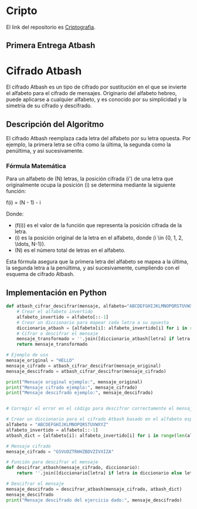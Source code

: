 # Cripto
El link del repositorio es [Criptografia](https://github.com/paulaanb/Cripto).

## Primera Entrega Atbash
# Cifrado Atbash

El cifrado Atbash es un tipo de cifrado por sustitución en el que se invierte el alfabeto para el cifrado de mensajes. Originario del alfabeto hebreo, puede aplicarse a cualquier alfabeto, y es conocido por su simplicidad y la simetría de su cifrado y descifrado.

## Descripción del Algoritmo

El cifrado Atbash reemplaza cada letra del alfabeto por su letra opuesta. Por ejemplo, la primera letra se cifra como la última, la segunda como la penúltima, y así sucesivamente.

### Fórmula Matemática
Para un alfabeto de \(N\) letras, la posición cifrada \(i'\) de una letra que originalmente ocupa la posición \(i\) se determina mediante la siguiente función:

f(i) = (N - 1) - i

Donde:
- \(f(i)\) es el valor de la función que representa la posición cifrada de la letra.
- \(i\) es la posición original de la letra en el alfabeto, donde \(i \in \{0, 1, 2, \ldots, N-1\}\).
- \(N\) es el número total de letras en el alfabeto.

Esta fórmula asegura que la primera letra del alfabeto se mapea a la última, la segunda letra a la penúltima, y así sucesivamente, cumpliendo con el esquema de cifrado Atbash.

## Implementación en Python

```python
def atbash_cifrar_descifrar(mensaje, alfabeto="ABCDEFGHIJKLMNOPQRSTUVWXYZ"):
    # Crear el alfabeto invertido
    alfabeto_invertido = alfabeto[::-1]
    # Crear un diccionario para mapear cada letra a su opuesta
    diccionario_atbash = {alfabeto[i]: alfabeto_invertido[i] for i in range(len(alfabeto))}
    # Cifrar o descifrar el mensaje
    mensaje_transformado = ''.join([diccionario_atbash[letra] if letra in diccionario_atbash else letra for letra in mensaje.upper()])
    return mensaje_transformado

# Ejemplo de uso
mensaje_original = "HELLO"
mensaje_cifrado = atbash_cifrar_descifrar(mensaje_original)
mensaje_descifrado = atbash_cifrar_descifrar(mensaje_cifrado)

print("Mensaje original ejemplo:", mensaje_original)
print("Mensaje cifrado ejemplo:", mensaje_cifrado)
print("Mensaje descifrado ejemplo:", mensaje_descifrado)


# Corregir el error en el código para descifrar correctamente el mensaje

# Crear un diccionario para el cifrado Atbash basado en el alfabeto español (A-Z, omitiendo la ñ)
alfabeto = "ABCDEFGHIJKLMNOPQRSTUVWXYZ"
alfabeto_invertido = alfabeto[::-1]
atbash_dict = {alfabeto[i]: alfabeto_invertido[i] for i in range(len(alfabeto))}

# Mensaje cifrado
mensaje_cifrado = "GSVUOZTRHHZBDVZIVXIZA"

# Función para descifrar el mensaje
def descifrar_atbash(mensaje_cifrado, diccionario):
    return ''.join([diccionario[letra] if letra in diccionario else letra for letra in mensaje_cifrado])

# Descifrar el mensaje
mensaje_descifrado = descifrar_atbash(mensaje_cifrado, atbash_dict)
mensaje_descifrado
print("Mensaje descifrado del ejercicio dado:", mensaje_descifrado)
